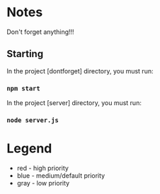 # Notes

Don't forget anything!!!

## Starting

In the project [dontforget] directory, you must run:

### `npm start`

In the project [server] directory, you must run:

### `node server.js`

# Legend

-   red  - high priority
-   blue - medium/default priority
-   gray - low priority
